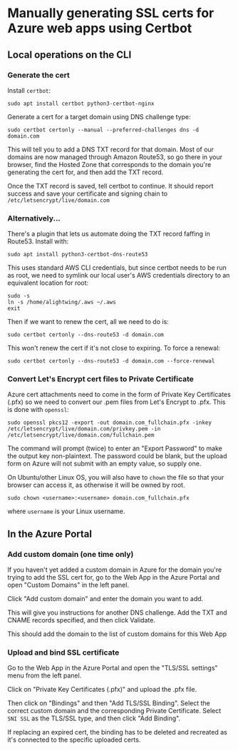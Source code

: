 # Manually generating SSL certs for Azure web apps using Certbot

## Local operations on the CLI

### Generate the cert

Install `certbot`:

    sudo apt install certbot python3-certbot-nginx

Generate a cert for a target domain using DNS challenge type:

    sudo certbot certonly --manual --preferred-challenges dns -d domain.com

This will tell you to add a DNS TXT record for that domain. Most of our domains are now managed through Amazon Route53, so go there in your browser, find the Hosted Zone that corresponds to the domain you're generating the cert for, and then add the TXT record.

Once the TXT record is saved, tell certbot to continue. It should report success and save your certificate and signing chain to `/etc/letsencrypt/live/domain.com`

### Alternatively...

There's a plugin that lets us automate doing the TXT record faffing in Route53. Install with:

    sudo apt install python3-certbot-dns-route53

This uses standard AWS CLI credentials, but since certbot needs to be run as root, we need to symlink our local user's AWS credentials directory to an equivalent location for root:

    sudo -s
    ln -s /home/alightwing/.aws ~/.aws
    exit

Then if we want to renew the cert, all we need to do is:

    sudo certbot certonly --dns-route53 -d domain.com

This won't renew the cert if it's not close to expiring. To force a renewal:

    sudo certbot certonly --dns-route53 -d domain.com --force-renewal

### Convert Let's Encrypt cert files to Private Certificate

Azure cert attachments need to come in the form of Private Key Certificates (.pfx) so we need to convert our .pem files from Let's Encrypt to .pfx. This is done with `openssl`:

    sudo openssl pkcs12 -export -out domain.com_fullchain.pfx -inkey /etc/letsencrypt/live/domain.com/privkey.pem -in /etc/letsencrypt/live/domain.com/fullchain.pem

The command will prompt (twice) to enter an "Export Password" to make the output key non-plaintext. The password could be blank, but the upload form on Azure will not submit with an empty value, so supply one.

On Ubuntu/other Linux OS, you will also have to `chown` the file so that your browser can access it, as otherwise it will be owned by root.

    sudo chown <username>:<username> domain.com_fullchain.pfx

where `username` is your Linux username.

## In the Azure Portal

### Add custom domain (one time only)

If you haven't yet added a custom domain in Azure for the domain you're trying to add the SSL cert for, go to the Web App in the
 Azure Portal and open "Custom Domains" in the left panel.

Click "Add custom domain" and enter the domain you want to add.

This will give you instructions for another DNS challenge. Add the TXT and CNAME records specified, and then click Validate.

This should add the domain to the list of custom domains for this Web App

### Upload and bind SSL certificate

Go to the Web App in the Azure Portal and open the "TLS/SSL settings" menu from the left panel.

Click on "Private Key Certificates (.pfx)" and upload the .pfx file.

Then click on "Bindings" and then "Add TLS/SSL Binding". Select the correct custom domain and the corresponding Private Certificate. Select `SNI SSL` as the TLS/SSL type, and then click "Add Binding".

If replacing an expired cert, the binding has to be deleted and recreated as it's connected to the specific uploaded certs.
